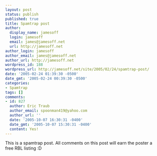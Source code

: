 ```yaml
---
layout: post
status: publish
published: true
title: Spamtrap post
author:
  display_name: jamesoff
  login: jamesoff
  email: james@jamesoff.net
  url: http://jamesoff.net
author_login: jamesoff
author_email: james@jamesoff.net
author_url: http://jamesoff.net
wordpress_id: 188
wordpress_url: http://jamesoff.net/site/2005/02/24/spamtrap-post/
date: '2005-02-24 01:39:30 -0500'
date_gmt: '2005-02-24 00:39:30 -0500'
categories:
- Spamtrap
tags: []
comments:
- id: 827
  author: Eric Traub
  author_email: spoonman419@yahoo.com
  author_url: ''
  date: '2005-10-07 16:30:31 -0400'
  date_gmt: '2005-10-07 15:30:31 -0400'
  content: Yes!
---
```

<p>This is a spamtrap post. All comments on this post will earn the poster a free RBL listing :D</p>
